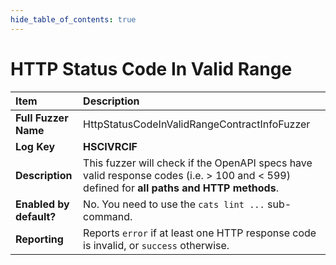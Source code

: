 ```yaml
--- 
hide_table_of_contents: true
---
```


# HTTP Status Code In Valid Range

| Item                                                                | Description                                                                                                                              |
|:--------------------------------------------------------------------|:-----------------------------------------------------------------------------------------------------------------------------------------|
| **Full Fuzzer Name**                                                | HttpStatusCodeInValidRangeContractInfoFuzzer                                                                                             |
| **Log Key**                                                         | **HSCIVRCIF**                                                                                                                            |
| **Description**                                                     | This fuzzer will check if the OpenAPI specs have valid response codes (i.e. > 100 and < 599) defined for **all paths and HTTP methods**. |
| **Enabled by default?**                                             | No. You need to use the `cats lint ...` sub-command.                                                                                     |                                                                                                                                                                                                                                                                                                                                                                                                                                     |
| **Reporting**                                                       | Reports `error` if at least one HTTP response code is invalid, or `success` otherwise.                                                   | 
